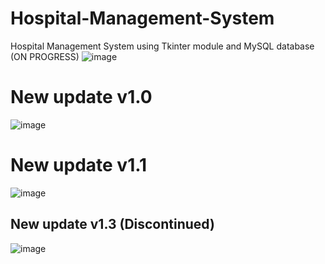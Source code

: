 # Hospital-Management-System
Hospital Management System using Tkinter module and MySQL database (ON PROGRESS)
![image](https://github.com/owenlim225/Hospital-Management-System/assets/87555304/21fea055-d0f6-4972-86b2-64ce12c1dbd9)

# New update v1.0

![image](https://github.com/owenlim225/Hospital-Management-System/assets/87555304/b1e906e6-1f47-4488-9c05-fd9133c34d9e)


# New update v1.1
![image](https://github.com/owenlim225/Hospital-Management-System/assets/87555304/2edf5fea-ffec-4ae4-8f52-ad890d6e1864)

## New update v1.3 (Discontinued)
![image](https://github.com/owenlim225/Hospital-Management-System/assets/87555304/09769360-e60d-4ad6-949c-47e3636e2c92)

